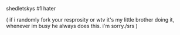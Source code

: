 shedletskys #1 hater

( if i randomly fork your resprosity or wtv it's my little brother doing it, whenever im busy he always does this. i'm sorry./srs )
